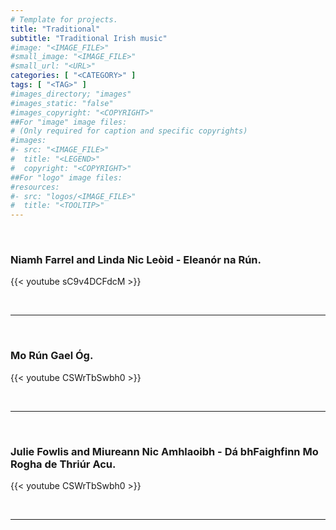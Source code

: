 ```yaml
---
# Template for projects.
title: "Traditional"
subtitle: "Traditional Irish music"
#image: "<IMAGE_FILE>"
#small_image: "<IMAGE_FILE>"
#small_url: "<URL>"
categories: [ "<CATEGORY>" ]
tags: [ "<TAG>" ]
#images_directory; "images"
#images_static: "false"
#images_copyright: "<COPYRIGHT>"
##For "image" image files:
# (Only required for caption and specific copyrights)
#images:
#- src: "<IMAGE_FILE>"
#  title: "<LEGEND>"
#  copyright: "<COPYRIGHT>"
##For "logo" image files:
#resources:
#- src: "logos/<IMAGE_FILE>"
#  title: "<TOOLTIP>"
---
```


<br>

### Niamh Farrel and Linda Nic Leòid - Eleanór na Rún.  

{{< youtube sC9v4DCFdcM >}}  

<br>

---

<br>

### Mo Rún Gael Óg.  


{{< youtube CSWrTbSwbh0 >}}  

<br>

---

<br>

### Julie Fowlis and Miureann Nic Amhlaoibh - Dá bhFaighfinn Mo Rogha de Thriúr Acu.  

{{< youtube CSWrTbSwbh0 >}}  

<br>

---
